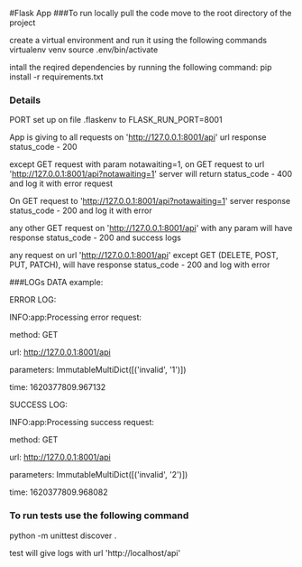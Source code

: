 #Flask App
###To run locally
pull the code
move to the root directory of the project

create a virtual environment and run it using the following commands
virtualenv venv
source .env/bin/activate

intall the reqired dependencies by running the following command:
pip install -r requirements.txt

### Details
PORT set up on file .flaskenv to FLASK_RUN_PORT=8001

App is giving to all requests on 'http://127.0.0.1:8001/api' url response status_code - 200 

except GET request with param notawaiting=1, on GET request to url 'http://127.0.0.1:8001/api?notawaiting=1' server will return status_code - 400 and log it with error request

On GET request to 'http://127.0.0.1:8001/api?notawaiting=1' server response status_code - 200 and log it with error

any other GET request on 'http://127.0.0.1:8001/api' with any param will have response status_code - 200 and success logs

any request on url 'http://127.0.0.1:8001/api' except GET (DELETE, POST, PUT, PATCH), will have response status_code - 200 and log with error

###LOGs DATA example:

ERROR LOG:

INFO:app:Processing error request:

method: GET

url: http://127.0.0.1:8001/api

parameters: ImmutableMultiDict([('invalid', '1')])

time: 1620377809.967132


SUCCESS LOG:

INFO:app:Processing success request:

method: GET

url: http://127.0.0.1:8001/api

parameters: ImmutableMultiDict([('invalid', '2')])

time: 1620377809.968082

### To run tests use the following command

python -m unittest discover .

test will give logs with url 'http://localhost/api'





